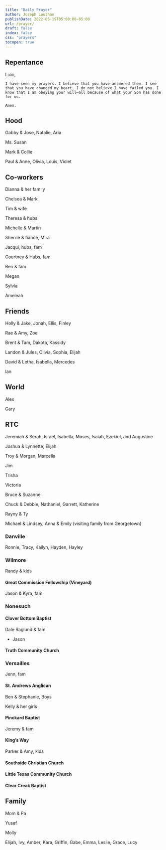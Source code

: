 ```yaml
---
title: "Daily Prayer"
author: Joseph Louthan
publishDate: 2022-05-19T05:00:00-05:00
url: /prayer/
draft: false
index: false
css: "prayers"
tocopen: true
---
```

## Repentance

<div style='font-variant: small-caps;'>
Lord,
</div>

```text
I have seen my prayers. I believe that you have answered them. I see that you have changed my heart. I do not believe I have failed you. I know that I am obeying your will—​all because of what your Son has done for us.

Amen.
```

## Hood

Gabby & Jose, Natalie, Aria

Ms. Susan

Mark & Collie

Paul & Anne, Olivia, Louis, Violet

## Co-workers

Dianna & her family

Chelsea & Mark

Tim & wife

Theresa & hubs

Michelle & Martin

Sherrie & fiance, Mira

Jacqui, hubs, fam

Courtney & Hubs, fam

Ben & fam

Megan

Sylvia

Ameleah

## Friends

Holly & Jake, Jonah, Ellis, Finley

Rae & Amy, Zoe

Brent & Tam, Dakota, Kassidy

Landon & Jules, Olivia, Sophia, Elijah

David & Letha, Isabella, Mercedes

Ian

## World

Alex

Gary

## RTC

Jeremiah & Serah, Israel, Isabella, Moses, Isaiah, Ezekiel, and Augustine

Joshua & Lynnette, Elijah

Troy & Morgan, Marcella

Jim

Trisha

Victoria

Bruce & Suzanne

Chuck & Debbie, Nathaniel, Garrett, Katherine

Rayny & Ty

Michael & Lindsey, Anna & Emily (visiting family from Georgetown)

### Danville

Ronnie, Tracy, Kailyn, Hayden, Hayley

### Wilmore

Randy & kids

#### Great Commission Fellowship (Vineyard)

Jason & Kyra, fam

### Nonesuch

#### Clover Bottom Baptist  

Dale Raglund & fam  

- Jason

#### Truth Community Church

### Versailles

Jenn, fam 

#### St. Andrews Anglican  

Ben & Stephanie, Boys

Kelly & her girls

#### Pinckard Baptist

Jeremy & fam

#### King’s Way

Parker & Amy, kids

#### Southside Christian Church

#### Little Texas Community Church

#### Clear Creak Baptist

## Family

Mom & Pa

Yusef

Molly

Elijah, Ivy, Amber, Kara, Griffin, Gabe, Emma, Leslie, Grace, Lucy

